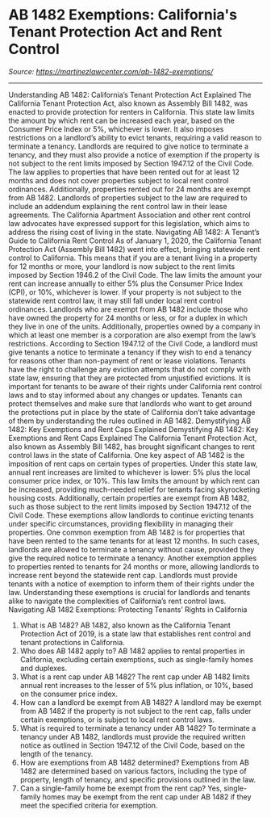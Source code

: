 # AB 1482 Exemptions: California's Tenant Protection Act and Rent Control

_Source: https://martinezlawcenter.com/ab-1482-exemptions/_

---

Understanding AB 1482: California’s Tenant Protection Act Explained
The California Tenant Protection Act, also known as Assembly Bill 1482, was enacted to provide protection for renters in California.
This state law limits the amount by which rent can be increased each year, based on the Consumer Price Index or 5%, whichever is lower. It also imposes restrictions on a landlord’s ability to evict tenants, requiring a valid reason to terminate a tenancy. Landlords are required to give notice to terminate a tenancy, and they must also provide a notice of exemption if the property is not subject to the rent limits imposed by Section 1947.12 of the Civil Code.
The law applies to properties that have been rented out for at least 12 months and does not cover properties subject to local rent control ordinances.
Additionally, properties rented out for 24 months are exempt from AB 1482. Landlords of properties subject to the law are required to include an addendum explaining the rent control law in their lease agreements. The California Apartment Association and other rent control law advocates have expressed support for this legislation, which aims to address the rising cost of living in the state.
Navigating AB 1482: A Tenant’s Guide to California Rent Control
As of January 1, 2020, the California Tenant Protection Act (Assembly Bill 1482) went into effect, bringing statewide rent control to California. This means that if you are a tenant living in a property for 12 months or more, your landlord is now subject to the rent limits imposed by Section 1946.2 of the Civil Code. The law limits the amount your rent can increase annually to either 5% plus the Consumer Price Index (CPI), or 10%, whichever is lower.
If your property is not subject to the statewide rent control law, it may still fall under local rent control ordinances. Landlords who are exempt from AB 1482 include those who have owned the property for 24 months or less, or for a duplex in which they live in one of the units. Additionally, properties owned by a company in which at least one member is a corporation are also exempt from the law’s restrictions.
According to Section 1947.12 of the Civil Code, a landlord must give tenants a notice to terminate a tenancy if they wish to end a tenancy for reasons other than non-payment of rent or lease violations. Tenants have the right to challenge any eviction attempts that do not comply with state law, ensuring that they are protected from unjustified evictions.
It is important for tenants to be aware of their rights under California rent control laws and to stay informed about any changes or updates. Tenants can protect themselves and make sure that landlords who want to get around the protections put in place by the state of California don’t take advantage of them by understanding the rules outlined in AB 1482.
Demystifying AB 1482: Key Exemptions and Rent Caps Explained
Demystifying AB 1482: Key Exemptions and Rent Caps Explained The California Tenant Protection Act, also known as Assembly Bill 1482, has brought significant changes to rent control laws in the state of California. One key aspect of AB 1482 is the imposition of rent caps on certain types of properties. Under this state law, annual rent increases are limited to whichever is lower: 5% plus the local consumer price index, or 10%.
This law limits the amount by which rent can be increased, providing much-needed relief for tenants facing skyrocketing housing costs. Additionally, certain properties are exempt from AB 1482, such as those subject to the rent limits imposed by Section 1947.12 of the Civil Code. These exemptions allow landlords to continue evicting tenants under specific circumstances, providing flexibility in managing their properties.
One common exemption from AB 1482 is for properties that have been rented to the same tenants for at least 12 months. In such cases, landlords are allowed to terminate a tenancy without cause, provided they give the required notice to terminate a tenancy.
Another exemption applies to properties rented to tenants for 24 months or more, allowing landlords to increase rent beyond the statewide rent cap. Landlords must provide tenants with a notice of exemption to inform them of their rights under the law. Understanding these exemptions is crucial for landlords and tenants alike to navigate the complexities of California’s rent control laws.
Navigating AB 1482 Exemptions: Protecting Tenants’ Rights in California
1. What is AB 1482?
AB 1482, also known as the California Tenant Protection Act of 2019, is a state law that establishes rent control and tenant protections in California.
2. Who does AB 1482 apply to?
AB 1482 applies to rental properties in California, excluding certain exemptions, such as single-family homes and duplexes.
3. What is a rent cap under AB 1482?
The rent cap under AB 1482 limits annual rent increases to the lesser of 5% plus inflation, or 10%, based on the consumer price index.
4. How can a landlord be exempt from AB 1482?
A landlord may be exempt from AB 1482 if the property is not subject to the rent cap, falls under certain exemptions, or is subject to local rent control laws.
5. What is required to terminate a tenancy under AB 1482?
To terminate a tenancy under AB 1482, landlords must provide the required written notice as outlined in Section 1947.12 of the Civil Code, based on the length of the tenancy.
6. How are exemptions from AB 1482 determined?
Exemptions from AB 1482 are determined based on various factors, including the type of property, length of tenancy, and specific provisions outlined in the law.
7. Can a single-family home be exempt from the rent cap?
Yes, single-family homes may be exempt from the rent cap under AB 1482 if they meet the specified criteria for exemption.